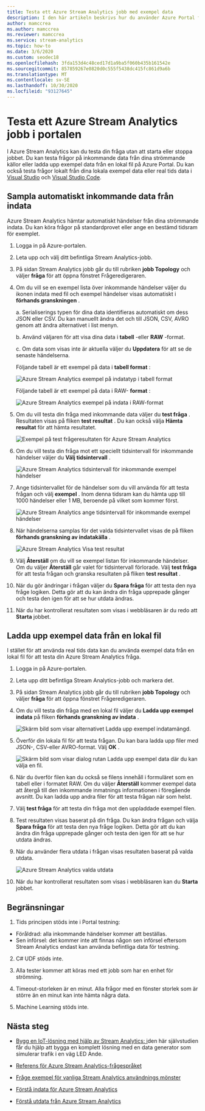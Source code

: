 ```yaml
---
title: Testa ett Azure Stream Analytics jobb med exempel data
description: I den här artikeln beskrivs hur du använder Azure Portal för att testa ett Azure Stream Analytics jobb, exempel på indata och ladda upp exempel data.
author: mamccrea
ms.author: mamccrea
ms.reviewer: mamccrea
ms.service: stream-analytics
ms.topic: how-to
ms.date: 3/6/2020
ms.custom: seodec18
ms.openlocfilehash: 3fda153d4c48ced17d1a9ba5f060b435b161542e
ms.sourcegitcommit: 857859267e0820d0c555f5438dc415fc861d9a6b
ms.translationtype: MT
ms.contentlocale: sv-SE
ms.lasthandoff: 10/30/2020
ms.locfileid: "93127645"
---
```

# <a name="test-an-azure-stream-analytics-job-in-the-portal"></a>Testa ett Azure Stream Analytics jobb i portalen

I Azure Stream Analytics kan du testa din fråga utan att starta eller stoppa jobbet. Du kan testa frågor på inkommande data från dina strömmande källor eller ladda upp exempel data från en lokal fil på Azure Portal. Du kan också testa frågor lokalt från dina lokala exempel data eller real tids data i [Visual Studio](stream-analytics-live-data-local-testing.md) och [Visual Studio Code](visual-studio-code-local-run-live-input.md).

## <a name="automatically-sample-incoming-data-from-input"></a>Sampla automatiskt inkommande data från indata

Azure Stream Analytics hämtar automatiskt händelser från dina strömmande indata. Du kan köra frågor på standardprovet eller ange en bestämd tidsram för exemplet.

1. Logga in på Azure-portalen.

2. Leta upp och välj ditt befintliga Stream Analytics-jobb.

3. På sidan Stream Analytics jobb går du till rubriken **jobb Topology** och väljer **fråga** för att öppna fönstret Frågeredigeraren. 

4. Om du vill se en exempel lista över inkommande händelser väljer du ikonen indata med fil och exempel händelser visas automatiskt i **förhands granskningen** .

   a. Serialiserings typen för dina data identifieras automatiskt om dess JSON eller CSV. Du kan manuellt ändra det och till JSON, CSV, AVRO genom att ändra alternativet i list menyn.
    
   b. Använd väljaren för att visa dina data i **tabell** -eller **RAW** -format.
    
   c. Om data som visas inte är aktuella väljer du **Uppdatera** för att se de senaste händelserna.

   Följande tabell är ett exempel på data i **tabell format** :

   ![Azure Stream Analytics exempel på indatatyp i tabell format](./media/stream-analytics-test-query/asa-sample-table.png)

   Följande tabell är ett exempel på data i RAW- **format** :

   ![Azure Stream Analytics exempel på indata i RAW-format](./media/stream-analytics-test-query/asa-sample-raw.png)

5. Om du vill testa din fråga med inkommande data väljer du **test fråga** . Resultaten visas på fliken **test resultat** . Du kan också välja **Hämta resultat** för att hämta resultatet.

   ![Exempel på test frågeresultaten för Azure Stream Analytics](./media/stream-analytics-test-query/asa-test-query.png)

6. Om du vill testa din fråga mot ett speciellt tidsintervall för inkommande händelser väljer du **Välj tidsintervall** .
   
   ![Azure Stream Analytics tidsintervall för inkommande exempel händelser](./media/stream-analytics-test-query/asa-select-time-range.png)

7. Ange tidsintervallet för de händelser som du vill använda för att testa frågan och välj **exempel** . Inom denna tidsram kan du hämta upp till 1000 händelser eller 1 MB, beroende på vilket som kommer först.

   ![Azure Stream Analytics ange tidsintervall för inkommande exempel händelser](./media/stream-analytics-test-query/asa-set-time-range.png)

8. När händelserna samplas för det valda tidsintervallet visas de på fliken **förhands granskning av indatakälla** .

   ![Azure Stream Analytics Visa test resultat](./media/stream-analytics-test-query/asa-view-test-results.png)

9. Välj **Återställ** om du vill se exempel listan för inkommande händelser. Om du väljer **Återställ** går valet för tidsintervall förlorade. Välj **test fråga** för att testa frågan och granska resultaten på fliken **test resultat** .

10. När du gör ändringar i frågan väljer du **Spara fråga** för att testa den nya fråge logiken. Detta gör att du kan ändra din fråga upprepade gånger och testa den igen för att se hur utdata ändras.

11. När du har kontrollerat resultaten som visas i webbläsaren är du redo att **Starta** jobbet.

## <a name="upload-sample-data-from-a-local-file"></a>Ladda upp exempel data från en lokal fil

I stället för att använda real tids data kan du använda exempel data från en lokal fil för att testa din Azure Stream Analytics fråga.

1. Logga in på Azure-portalen.
   
2. Leta upp ditt befintliga Stream Analytics-jobb och markera det.

3. På sidan Stream Analytics jobb går du till rubriken **jobb Topology** och väljer **fråga** för att öppna fönstret Frågeredigeraren.

4. Om du vill testa din fråga med en lokal fil väljer du **Ladda upp exempel indata** på fliken **förhands granskning av indata** . 

   ![Skärm bild som visar alternativet Ladda upp exempel indatamängd.](./media/stream-analytics-test-query/asa-upload-sample-file.png)

5. Överför din lokala fil för att testa frågan. Du kan bara ladda upp filer med JSON-, CSV-eller AVRO-format. Välj **OK** .

   ![Skärm bild som visar dialog rutan Ladda upp exempel data där du kan välja en fil.](./media/stream-analytics-test-query/asa-upload-sample-json-file.png)

6. När du överför filen kan du också se filens innehåll i formuläret som en tabell eller i formatet RAW. Om du väljer **Återställ** kommer exempel data att återgå till den inkommande inmatnings informationen i föregående avsnitt. Du kan ladda upp andra filer för att testa frågan när som helst.

7. Välj **test fråga** för att testa din fråga mot den uppladdade exempel filen.

8. Test resultaten visas baserat på din fråga. Du kan ändra frågan och välja **Spara fråga** för att testa den nya fråge logiken. Detta gör att du kan ändra din fråga upprepade gånger och testa den igen för att se hur utdata ändras.

9. När du använder flera utdata i frågan visas resultaten baserat på valda utdata. 

   ![Azure Stream Analytics valda utdata](./media/stream-analytics-test-query/asa-sample-test-selected-output.png)

10. När du har kontrollerat resultaten som visas i webbläsaren kan du **Starta** jobbet.

## <a name="limitations"></a>Begränsningar

1.  Tids principen stöds inte i Portal testning:

   * Föråldrad: alla inkommande händelser kommer att beställas.
   * Sen införsel: det kommer inte att finnas någon sen införsel eftersom Stream Analytics endast kan använda befintliga data för testning.
   
2.  C# UDF stöds inte.

3.  Alla tester kommer att köras med ett jobb som har en enhet för strömning.

4.  Timeout-storleken är en minut. Alla frågor med en fönster storlek som är större än en minut kan inte hämta några data.

5.  Machine Learning stöds inte.

## <a name="next-steps"></a>Nästa steg
* [Bygg en IoT-lösning med hjälp av Stream Analytics: i](./stream-analytics-build-an-iot-solution-using-stream-analytics.md)den här självstudien får du hjälp att bygga en komplett lösning med en data generator som simulerar trafik i en väg LED Ande.

* [Referens för Azure Stream Analytics-frågespråket](/stream-analytics-query/stream-analytics-query-language-reference)

* [Fråge exempel för vanliga Stream Analytics användnings mönster](stream-analytics-stream-analytics-query-patterns.md)

* [Förstå indata för Azure Stream Analytics](stream-analytics-add-inputs.md)

* [Förstå utdata från Azure Stream Analytics](stream-analytics-define-outputs.md)